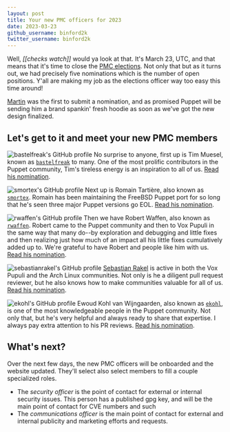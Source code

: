 ```yaml
---
layout: post
title: Your new PMC officers for 2023
date: 2023-03-23
github_username: binford2k
twitter_username: binford2k
---
```


Well, *[[checks watch]]* would ya look at that. It's March 23, UTC, and that means that it's time to close the [PMC elections](https://voxpupuli.org/blog/2023/02/10/pmc-elections-2023/). Not only that but as it turns out, we had precisely five nominations which is the number of open positions. Y'all are making my job as the elections officer way too easy this time around!

[Martin](https://github.com/tuxmea) was the first to submit a nomination, and as promised Puppet will be sending him a brand spankin' fresh hoodie as soon as we've got the new design finalized.

## Let's get to it and meet your new PMC members

![bastelfreak's GitHub profile](https://dev-to-uploads.s3.amazonaws.com/uploads/articles/p64bmp3qc4pli0as4u6h.png) No surprise to anyone, first up is Tim Muesel, known as [`bastelfreak`](https://github.com/bastelfreak) to many. One of the most prolific contributors in the Puppet community, Tim's tireless energy is an inspiration to all of us. [Read his nomination](https://github.com/voxpupuli/plumbing/blob/master/share/elections/2023-01/bastelfreak.md).

![smortex's GitHub profile](https://dev-to-uploads.s3.amazonaws.com/uploads/articles/lrhmr730lfi8urc1lkku.png) Next up is Romain Tartière, also known as [`smortex`](https://github.com/smortex). Romain has been maintaining the FreeBSD Puppet port for so long that he's seen three major Puppet versions go EOL. [Read his nomination](https://github.com/voxpupuli/plumbing/blob/master/share/elections/2023-01/smortex.md).

![rwaffen's GitHub profile](https://dev-to-uploads.s3.amazonaws.com/uploads/articles/7g0w9mjlrso90eatubsg.png) Then we have Robert Waffen, also known as [`rwaffen`](https://github.com/rwaffen). Robert came to the Puppet community and then to Vox Pupuli in the same way that many do--by exploration and debugging and little fixes and then realizing just how much of an impact all his little fixes cumulatively added up to. We're grateful to have Robert and people like him with us. [Read his nomination](https://github.com/voxpupuli/plumbing/blob/master/share/elections/2023-01/rwaffen.md).

![sebastianrakel's GitHub profile](https://dev-to-uploads.s3.amazonaws.com/uploads/articles/xgom7pj6o5dx2ktfbihm.png) [Sebastian Rakel](https://github.com/sebastianrakel) is active in both the Vox Pupuli and the Arch Linux communities. Not only is he a diligent pull request reviewer, but he also knows how to make communities valuable for all of us. [Read his nomination](https://github.com/voxpupuli/plumbing/blob/master/share/elections/2023-01/spritzgebaeck.md).

![ekohl's GitHub profile](https://dev-to-uploads.s3.amazonaws.com/uploads/articles/kg9jac8h4fha777h5vw4.png) Ewoud Kohl van Wijngaarden, also known as [`ekohl`](https://github.com/ekohl), is one of the most knowledgeable people in the Puppet community. Not only that, but he's very helpful and always ready to share that expertise. I always pay extra attention to his PR reviews. [Read his nomination](https://github.com/voxpupuli/plumbing/blob/master/share/elections/2023-01/ewoud.md).

## What's next?

Over the next few days, the new PMC officers will be onboarded and the website updated. They'll select also select members to fill a couple specialized roles.

* The *security officer* is the point of contact for external or internal security issues. This person has a published gpg key, and will be the main point of contact for CVE numbers and such
* The *communications officer* is the main point of contact for external and internal publicity and marketing efforts and requests.
